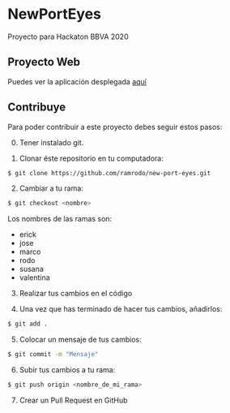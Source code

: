 # NewPortEyes
Proyecto para Hackaton BBVA 2020

## Proyecto Web

Puedes ver la aplicación desplegada [aquí](https://master.d2alqgrvtd56xj.amplifyapp.com/)

## Contribuye

Para poder contribuir a este proyecto debes seguir estos pasos:

0. Tener instalado git.

1. Clonar éste repositorio en tu computadora:
```bash
$ git clone https://github.com/ramrodo/new-port-eyes.git
```

2. Cambiar a tu rama:
```bash
$ git checkout <nombre>
```

Los nombres de las ramas son:
- erick
- jose
- marco
- rodo
- susana
- valentina

3. Realizar tus cambios en el código

4. Una vez que has terminado de hacer tus cambios, añadirlos:

```bash
$ git add .
```
5. Colocar un mensaje de tus cambios:

```bash
$ git commit -m "Mensaje"
```

6. Subir tus cambios a tu rama:

```bash
$ git push origin <nombre_de_mi_rama>
```

7. Crear un Pull Request en GitHub

